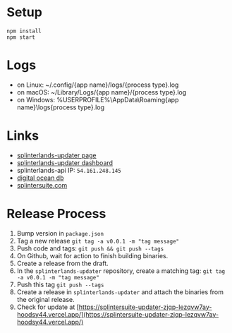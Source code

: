 # Setup

```
npm install
npm start
```

# Logs

-   on Linux: ~/.config/{app name}/logs/{process type}.log
-   on macOS: ~/Library/Logs/{app name}/{process type}.log
-   on Windows: %USERPROFILE%\AppData\Roaming\{app name}\logs\{process type}.log

# Links

-   [splinterlands-updater page](https://splintersuite-updater-zjqp.vercel.app/)
-   [splinterlands-updater dashboard](https://vercel.com/hoodsy44/splintersuite-updater-zjqp/3LJFen52sAyZmNpdjpLWJotXzV5T)
-   splinterlands-api IP: `54.161.248.145`
-   [digital ocean db](https://cloud.digitalocean.com/databases?i=c68d38)
-   [splintersuite.com](splintersuite.com)

# Release Process

1. Bump version in `package.json`
2. Tag a new release `git tag -a v0.0.1 -m "tag message"`
3. Push code and tags: `git push && git push --tags`
4. On Github, wait for action to finish building binaries.
5. Create a release from the draft.
6. In the `splinterlands-updater` repository, create a matching tag: `git tag -a v0.0.1 -m "tag message"`
7. Push this tag `git push --tags`
8. Create a release in `splinterlands-updater` and attach the binaries from the original release.
9. Check for update at [https://splintersuite-updater-zjqp-lezqvw7ay-hoodsy44.vercel.app/](https://splintersuite-updater-zjqp-lezqvw7ay-hoodsy44.vercel.app/)
